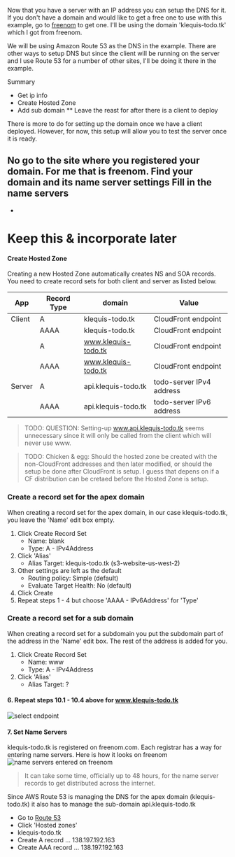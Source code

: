 Now that you have a server with an IP address you can setup the DNS for it.
If you don't have a domain and would like to get a free one to use with this example, go to [freenom](https://www.freenom.com/en/index.html) to get one. I'll be using the domain 'klequis-todo.tk' which I got from freenom.

We will be using Amazon Route 53 as the DNS in the example. There are other ways to setup DNS but since the client will be running on the server and I use Route 53 for a number of other sites, I'll be doing it there in the example.

Summary
- Get ip info
- Create Hosted Zone
- Add sub domain
** Leave the reast for after there is a client to deploy

There is more to do for setting up the domain once we have a client deployed. However, for now, this setup will allow you to test the server once it is ready.

No go to the site where you registered your domain. For me that is freenom. Find your domain and its name server settings
Fill in the name servers
-
-






# Keep this & incorporate later
#### Create Hosted Zone

Creating a new Hosted Zone automatically creates NS and SOA records. You need to create record sets for both client and server as listed below.


| App | Record Type | domain | Value |
| --- | ----------- | ------- | ---- |
| Client | A | klequis-todo.tk | CloudFront endpoint |
| | AAAA | klequis-todo.tk | CloudFront endpoint |
| | A | www.klequis-todo.tk |CloudFront endpoint |
| | AAAA | www.klequis-todo.tk |CloudFront endpoint |
| Server | A | api.klequis-todo.tk | todo-server IPv4 address |
| | AAAA | api.klequis-todo.tk | todo-server IPv6 address |

> TODO: QUESTION: Setting-up www.api.klequis-todo.tk seems unnecessary since it will only be called from the client which will never use www.


> TODO: Chicken & egg: Should the hosted zone be created with the non-CloudFront addresses and then later modified, or should the setup be done after CloudFront is setup. I guess that depens on if a CF distribution can be cretaed before the Hosted Zone is setup.

### Create a record set for the apex domain
When creating a record set for the apex domain, in our case klequis-todo.tk, you leave the 'Name' edit box empty.

1. Click Create Record Set
    - Name: blank
    - Type: A - IPv4Address
2. Click 'Alias'
    - Alias Target: klequis-todo.tk (s3-website-us-west-2)
3. Other settings are left as the default
    - Routing policy: Simple (default)
    - Evaluate Target Health: No (default)
4. Click Create
5. Repeat steps 1 - 4 but choose 'AAAA - IPv6Address' for 'Type'

### Create a record set for a sub domain
When creating a record set for a subdomain you put the subdomain part of the address in the 'Name' edit box. The rest of the address is added for you.

1. Click Create Record Set
    - Name: www
    - Type: A - IPv4Address
2. Click 'Alias'
    - Alias Target: ?



#### 6. Repeat steps 10.1 - 10.4 above for www.klequis-todo.tk

![select endpoint](https://s3-us-west-2.amazonaws.com/react-typescript-todo-ex-images/select-endpoint.png)

#### 7. Set Name Servers
klequis-todo.tk is registered on freenom.com. Each registrar has a way for entering name servers. Here is how it looks on freenom
![name servers entered on freenom](https://s3-us-west-2.amazonaws.com/react-typescript-todo-ex-images/set-name-servers.png)

> It can take some time, officially up to 48 hours, for the name server records to get distributed across the internet.


Since AWS Route 53 is managing the DNS for the apex domain (klequis-todo.tk) it also has to manage the sub-domain api.klequis-todo.tk

- Go to [Route 53](https://console.aws.amazon.com/route53)
- Click 'Hosted zones'
- klequis-todo.tk
- Create A record ... 138.197.192.163
- Create AAA record ... 138.197.192.163
